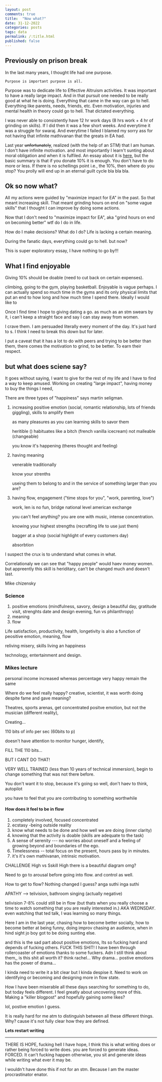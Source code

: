 ```yaml
---
layout: post
comments: true
title:  "Now what?"
date: 31-12-2022
categories: posts
tags: data
permalink: /:title.html
published: false
---
```


## Previously on prison break

In the last many years, I thought life had one purpose.

	Purpose is important purpose is all.
	
Purpose was to dedicate life to Effective Altruism activities. It was
important to have a really large impact. And in that pursuit one
needed to be really good at what he is doing. Everything that came in
the way can go to hell. Everything like parents, needs, friends,
etc. Even motivation, injuries and mental health in theory could go to
hell. That dictated everything.

I was never able to consistently have 12 hr work days (8 hrs work + 4
hr of grinding on skills). If I did then it was a few short weeks. And
everytime it was a struggle for swaraj. And everytime I failed I
blamed my sorry ass for not having that infinite mathivanan that the
greats in EA had. 

Last year ~~unfortunately~~, realized (with the help of an STM) that
I am human. I don't have infinite motivation. and most importantly I
learn't sunting about moral obligation and when it is fulfiled. An
essay about it is [here](/is-10-percent-enough-2.html), but the basic summary is that if you
donate 10% it is enough. You don't have to do more or less. If there
is no schellings point i.e., the 10%, then where do you stop? You
prolly will end up in an eternal guilt cycle bla bla bla.

## Ok so now what?

All my actions were guided by "maximize impact for EA" in the past. So
that meant increasing skill. That meant grinding hours on end on "some
vague skills" that I thought I can improve by doing some actions.

Now that I don't need to "maximize impact for EA", aka "grind hours on
end on becoming better" wtf do I do in life. 

How do I make decisions? What do I do? Life is lacking a certain meaning.

During the fanatic days, everything could go to hell. but now?

This is super exploratory essay, I have nothing to go by!!! 

## What I find enjoyable

Giving 10% should be doable (need to cut back on certain expenses).

climbing, going to the gym, playing basketball. Enjoyable is vague
perhaps. I can actually spend so much time in the gyms and its only
physical limits that put an end to how long and how much time I spend
there. Ideally I would like to 

Once I find time I hope to giving dating a go. as much as an stm
swears by it, i can't keep a straight face and say I can stay away
from women. 

I crave them. I am persuaded literally every moment of the day. It's
just hard to s. I think I need to break this down but for later.

I put a caveat that it has a lot to do with peers and trying to be
better than them, there comes the motivation to grind, to be
better. To earn their respect. 

## but what does sciene say?

It goes without saying, I want to give for the rest of my life and I
have to find a way to keep amused. Working on creating "large impact",
having money to buy the things I need,

There are three types of "happiness" says martin seligman. 
1. increasing positive emotion (social, romantic relationship, lots of
   friends giggling), skills to amplify them
   
   as many pleasures as you can
   learning skills to savor them
   
   heritible ()
   habituates like a bitch (french vanilla icecream)
   not malleable (changeable)
   
   you know it's happening (theres thought and feeling)
   
2. having meaning 

	venerable traditionally
	
	
	know your strenths
	
	useing them to belong to and in the service of something larger
    than you are?	
	
3. having flow, engagement ("time stops for you", "work, parenting,
   love")
   
   work, 
   len is no fun,
   bridge national level
   american exchange


	you can't feel anything? you are one with music, intense
    concentration.
	
	knowing your highest strengths (recrafting life to use just them)
	
	bagger at a shop (social highlight of every customers day)
	
	absorbtion

I suspect the crux is to understand what comes in what. 

Correlationaly we can see that "happy people" would haev money
women. but appreently this skill is heriditary, can't be changed much
and doesn't last.


Mike chizensky


### Science

1. positive emotions (mindfulness, savory, design a beautiful day,
   gratitude visit, strenghts date and design evening, fun vs philanthropy)
2. meaning
3. flow

Life satisfaction, productivity, health, longetivity is also a
function of peositive emotion, meaning, flow

reliving misery, skills living an happiness 

technology, entertainment and design. 


### Mikes lecture

personal income increased whereas percentage very happy remain the
same
 
Where do we feel really happy? creative, scientist, it was worth doing
despite fame and gave meaning?

Theatres, sports arenas, get concentrated positve emotion, but not the
musician (different reality),

Creating... 

110 bits of info per sec (60bits to p)

doesn't have attention to monitor hunger, identify, 

FILL THE 110 bits...

BUT I CANT DO THAT! 

VERY WELL TRAINED (less than 10 years of technical immersion), begin
to change something that was not there before.

You don't want it to stop, because it's going so well, don't haev to
think, autopilot

you have to feel that you are contributing to something worthwhile


#### How does it feel to be in flow

1. completely involved, focused concentrated
2. ecstasy -being outside reality
3. know what needs to be done and how well we are doing (inner
   clarity)
4. knowing that the activity is doable (skills are adequate to the
   task)
5. A sense of serenity --- no worries about oneself and a feeling of
   growing beyond and boundaries of the ego.
6. Timelessness -- total focus on the present, hours pass by in
   minutes.
7. it's it's own mathivanan, intrinsic motivation.


CHALLENGE High vs Sskill High there is a beautiful diagram omg?


Need to go to arousal before going into flow. and control as well. 

How to get to flow? Nothing changed I guess? anga suthi inga suthi


APATHY --> telivision, bathroom singing (actually negative)

telivision 7-8% could still be in flow (but thats when you really
choose a time to watch something that you are really interested in.)
AKA WEDNSDAY. even watching that ted talk, I was learning so many
things. 

Here I am in the last year, chasing how to become better socially, how
to become better at being funny, doing improv chasing an audience,
when in hind sight jo boy got to be doing sunting else.

and this is the sad part about positive emotions, Its so fucking hard
and depends of fucking others. FUCK THIS SHIT! I have been through
rollercoaster of emotions thanks to some fuckers. Adn I still think
about them,, is this shit all worth it? think rachel... Why
drama... postive emotions has the power of drama... 

I kinda need to write it a bit clear but I kinda despise it. Need to
work on identifying or becoming and designing more in flow state.

How I have been miserable all these days searching for something to
do, but today feels different. I feel greatly about uncovering more of
this. Making a "killer blogpost" and hopefully gaining some likes?

lol, postive emotion I guess. 

It is really hard for me atm to distinguish between all these
different things. Why? cause it's not fully clear how they are
defined. 

**Lets restart writing**





---

THERE IS HOPE, fucking hell I have hope, I think this is what writing
does or rather being forced to write does. you are forced to generate
ideas. FORCED. It can't fucking happen otherwise, you sit and generate
ideas while writing what ever it may be. 

I wouldn't have done this if not for an stm. Because I am the master
procrastinator enator.


